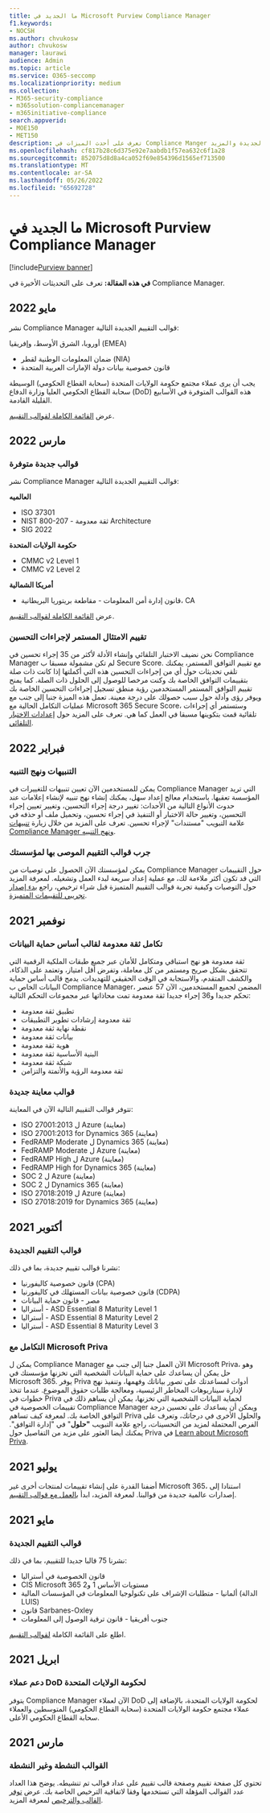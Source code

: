 ```yaml
---
title: ما الجديد في Microsoft Purview Compliance Manager
f1.keywords:
- NOCSH
ms.author: chvukosw
author: chvukosw
manager: laurawi
audience: Admin
ms.topic: article
ms.service: O365-seccomp
ms.localizationpriority: medium
ms.collection:
- M365-security-compliance
- m365solution-compliancemanager
- m365initiative-compliance
search.appverid:
- MOE150
- MET150
description: تعرف على أحدث الميزات في Compliance Manger وما هو جديد. اقرأ حول التقييمات المحدثة وقوالب التقييم الجديدة والإجراءات الجديدة والمزيد.
ms.openlocfilehash: cf817b28c6d375e92e7aabdb1f57ea632c6f1a28
ms.sourcegitcommit: 852075d8d8a4ca052f69e854396d1565ef713500
ms.translationtype: MT
ms.contentlocale: ar-SA
ms.lasthandoff: 05/26/2022
ms.locfileid: "65692728"
---
```

# <a name="whats-new-in-microsoft-purview-compliance-manager"></a>ما الجديد في Microsoft Purview Compliance Manager

[!include[Purview banner](../includes/purview-rebrand-banner.md)]

**في هذه المقالة:** تعرف على التحديثات الأخيرة في Compliance Manager.

## <a name="may-2022"></a>مايو 2022

نشر Compliance Manager قوالب التقييم الجديدة التالية:

أوروبا، الشرق الأوسط، وإفريقيا (EMEA)
- ضمان المعلومات الوطنية لقطر (NIA)
- قانون خصوصية بيانات دولة الإمارات العربية المتحدة

يجب أن يرى عملاء مجتمع حكومة الولايات المتحدة (سحابة القطاع الحكومي) الوسيطة سحابة القطاع الحكومي العليا وزارة الدفاع (DoD) هذه القوالب المتوفرة في الأسابيع القليلة القادمة.

عرض [القائمة الكاملة لقوالب التقييم](compliance-manager-templates-list.md).

## <a name="march-2022"></a>مارس 2022

### <a name="new-templates-available"></a>قوالب جديدة متوفرة

نشر Compliance Manager قوالب التقييم الجديدة التالية:

**العالميه**
- ISO 37301
- NIST 800-207 - ثقة معدومة Architecture
- SIG 2022

**حكومة الولايات المتحدة**
- CMMC v2 Level 1
- CMMC v2 Level 2

**أمريكا الشمالية**
- قانون إدارة أمن المعلومات - مقاطعة بريتوريا البريطانية، CA

عرض [القائمة الكاملة لقوالب التقييم](compliance-manager-templates-list.md).

### <a name="continuous-compliance-assessment-of-improvement-actions"></a>تقييم الامتثال المستمر لإجراءات التحسين

نحن نضيف الاختبار التلقائي وإنشاء الأدلة لأكثر من 35 إجراء تحسين في Compliance Manager لم تكن مشمولة مسبقا ب Secure Score. مع تقييم التوافق المستمر، يمكنك تلقي تحديثات حول أي من إجراءات التحسين هذه التي أكملتها إذا كانت ذات صلة بتقييمات التوافق الخاصة بك وكنت مرخصا للوصول إلى الحلول ذات الصلة. كما يمنح تقييم التوافق المستمر المستخدمين رؤية منطق تسجيل إجراءات التحسين الخاصة بك ويوفر رؤى وأدلة حول سبب حصولك على درجة معينة. تعمل هذه الميزة جنبا إلى جنب مع عمليات التكامل الحالية مع Microsoft 365 Secure Score، وستستمر أي إجراءات تلقائية قمت بتكوينها مسبقا في العمل كما هي. تعرف على المزيد حول [إعدادات الاختبار التلقائي](compliance-manager-setup.md#set-up-automated-testing).

## <a name="february-2022"></a>فبراير 2022

### <a name="alerts-and-alert-policies"></a>التنبيهات ونهج التنبيه

يمكن للمستخدمين الآن تعيين تنبيهات للتغييرات في Compliance Manager التي تريد المؤسسة تعقبها. باستخدام معالج إعداد سهل، يمكنك إنشاء نهج تنبيه لإنشاء إعلامات عند حدوث الأنواع التالية من الأحداث: تغيير درجة إجراء التحسين، وتغيير تعيين إجراء التحسين، وتغيير حالة الاختبار أو التنفيذ في إجراء تحسين، وتحميل ملف أو حذفه في علامة التبويب "مستندات" لإجراء تحسين. تعرف على المزيد من خلال زيارة [تنبيهات Compliance Manager ونهج التنبيه](compliance-manager-alert-policies.md).

### <a name="try-recommended-assessment-templates-for-your-organization"></a>جرب قوالب التقييم الموصى بها لمؤسستك

يمكن لمؤسستك الآن الحصول على توصيات من Compliance Manager حول التقييمات التي قد تكون أكثر ملاءمة لك، مع عملية إعداد سريعة لبدء العمل وتشغيله. لمعرفة المزيد حول التوصيات وكيفية تجربة قوالب التقييم المتميزة قبل شراء ترخيص، راجع [بدء إصدار تجريبي للتقييمات المتميزة](compliance-manager-setup.md#start-a-premium-assessments-trial).

## <a name="november-2021"></a>نوفمبر 2021

### <a name="zero-trust-integration-for-the-data-protection-baseline-template"></a>تكامل ثقة معدومة لقالب أساس حماية البيانات

ثقة معدومة هو نهج استباقي ومتكامل للأمان عبر جميع طبقات الملكية الرقمية التي تتحقق بشكل صريح ومستمر من كل معاملة، وتفرض أقل امتياز، وتعتمد على الذكاء، والكشف المتقدم، والاستجابة في الوقت الحقيقي للتهديدات. يدمج قالب أساس حماية البيانات الخاص ب Compliance Manager، المضمن لجميع المستخدمين، الآن 57 عنصر تحكم جديدا و36 إجراء جديدا ثقة معدومة تمت محاذاتها عبر مجموعات التحكم التالية:

- تطبيق ثقة معدومة
- ثقة معدومة إرشادات تطوير التطبيقات
- نقطة نهاية ثقة معدومة
- بيانات ثقة معدومة
- هوية ثقة معدومة
- البنية الأساسية ثقة معدومة
- شبكة ثقة معدومة
- ثقة معدومة الرؤية والأتمتة والتزامن

### <a name="new-preview-templates"></a>قوالب معاينة جديدة

تتوفر قوالب التقييم التالية الآن في المعاينة:

- ISO 27001:2013 ل Azure (معاينة)
- ISO 27001:2013 for Dynamics 365 (معاينة)
- FedRAMP Moderate ل Dynamics 365 (معاينة)
- FedRAMP Moderate ل Azure (معاينة)
- FedRAMP High ل Azure (معاينة)
- FedRAMP High for Dynamics 365 (معاينة)
- SOC 2 ل Azure (معاينة)
- SOC 2 ل Dynamics 365 (معاينة)
- ISO 27018:2019 ل Azure (معاينة)
- ISO 27018:2019 for Dynamics 365 (معاينة)

## <a name="october-2021"></a>أكتوبر 2021

### <a name="new-assessment-templates"></a>قوالب التقييم الجديدة

نشرنا قوالب تقييم جديدة، بما في ذلك:

- قانون خصوصية كاليفورنيا (CPA)
- قانون خصوصية بيانات المستهلك في كاليفورنيا (CDPA)
- مصر - قانون حماية البيانات
- أستراليا - ASD Essential 8 Maturity Level 1
- أستراليا - ASD Essential 8 Maturity Level 2
- أستراليا - ASD Essential 8 Maturity Level 3

### <a name="integration-with-microsoft-priva"></a>التكامل مع Microsoft Priva

يمكن ل Compliance Manager الآن العمل جنبا إلى جنب مع Microsoft Priva، وهو حل يمكن أن يساعدك على حماية البيانات الشخصية التي تخزنها مؤسستك في Microsoft 365. يوفر Priva أدوات لمساعدتك على تصور بياناتك وفهمها، وتنفيذ نهج لإدارة سيناريوهات المخاطر الرئيسية، ومعالجة طلبات حقوق الموضوع. عندما تتخذ خطوات في Priva لحماية البيانات الشخصية التي تخزنها، يمكن أن يساهم ذلك في تقييمات الخصوصية في Compliance Manager ويمكن أن يساعدك على تحسين درجة التوافق الخاصة بك. لمعرفة كيف تساهم Priva والحلول الأخرى في درجاتك، وتعرف على الفرص المحتملة لمزيد من التحسينات، راجع علامة التبويب **"حلول**" في "إدارة التوافق". يمكنك أيضا العثور على مزيد من التفاصيل حول Priva في [Learn about Microsoft Priva](/privacy/priva).

## <a name="july-2021"></a>يوليو 2021

أضفنا القدرة على إنشاء تقييمات لمنتجات أخرى غير Microsoft 365، استنادا إلى إصدارات عالمية جديدة من قوالبنا. لمعرفة المزيد، ابدأ [بالعمل مع قوالب التقييم](compliance-manager-templates.md).

## <a name="may-2021"></a>مايو 2021

### <a name="new-assessment-templates"></a>قوالب التقييم الجديدة

نشرنا 75 قالبا جديدا للتقييم، بما في ذلك:
- قانون الخصوصية في أستراليا
- CIS Microsoft 365 مستويات الأساس 1 و2
- ألمانيا - متطلبات الإشراف على تكنولوجيا المعلومات في المؤسسات المالية (الدالة LUIS)
- قانون Sarbanes-Oxley
- جنوب أفريقيا - قانون ترقية الوصول إلى المعلومات

اطلع على القائمة الكاملة [لقوالب التقييم](compliance-manager-templates-list.md).

## <a name="april-2021"></a>2021 ابريل

### <a name="support-for-us-government-dod-customers"></a>دعم عملاء DoD لحكومة الولايات المتحدة

يتوفر Compliance Manager الآن لعملاء DoD لحكومة الولايات المتحدة، بالإضافة إلى عملاء مجتمع حكومة الولايات المتحدة (سحابة القطاع الحكومي) المتوسطين والعملاء سحابة القطاع الحكومي الأعلى.

## <a name="march-2021"></a>مارس 2021

### <a name="active-and-inactive-templates"></a>القوالب النشطة وغير النشطة

تحتوي كل صفحة تقييم وصفحة قالب تقييم على عداد قوالب تم تنشيطه. يوضح هذا العداد عدد القوالب المؤهلة التي تستخدمها وفقا لاتفاقية الترخيص الخاصة بك. عرض [توفر القالب والترخيص](compliance-manager-templates.md#template-availability-and-licensing) لمعرفة المزيد.
